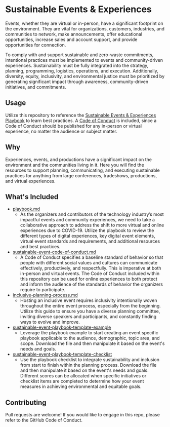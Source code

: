 # Sustainable Events & Experiences

Events, whether they are virtual or in-person, have a significant footprint on the environment. They are vital for organizations, customers, industries, and communities to network, make announcements, offer educational opportunities, increase sales and account support, and provide opportunities for connection.   

To comply with and support sustainable and zero-waste commitments, intentional practices must be implemented to events and community-driven experiences. Sustainability must be fully integrated into the strategy, planning, programming, logistics, operations, and execution. Additionally, diversity, equity, inclusivity, and environmental justice must be prioritized by generating significant impact through awareness, community-driven initiatives, and commitments.
  
## Usage

Utilize this repository to reference the [Sustainable Events & Experiences Playbook](./playbook.md) to learn best practices. A [Code of Conduct](./sustainable-event-code-of-conduct.md) is included, since a Code of Conduct should be published for any in-person or virtual experience, no matter the audience or subject matter.

## Why

Experiences, events, and productions have a significant impact on the environment and the communities living in it. Here you will find the resources to support planning, communicating, and executing sustainable practices for anything from large conferences, tradeshows, productions, and virtual experiences.

## What's Included

* [playbook.md](./playbook.md)
  * As the organizers and contributors of the technology industry’s most impactful events and community experiences, we need to take a collaborative approach to address the shift to more virtual and online experiences due to COVID-19. Utilize the playbook to review the different types of digital experiences, key digital event elements, virtual event standards and requirements, and additional resources and best practices. 
* [sustainable-event-code-of-conduct.md](./sustainable-event-code-of-conduct.md)
  * A Code of Conduct specifies a baseline standard of behavior so that people with different social values and cultures can communicate effectively, productively, and respectfully. This is imperative at both in-person and virtual events. The Code of Conduct included within this repository can be used for online experiences to both protect and inform the audience of the standards of behavior the organizers require to participate.
* [inclusive-planning-process.md](./inclusive-planning-process.md)
  * Hosting an inclusive event requires inclusivity intentionally woven throughout the entire event process, especially from the beginning. Utilize this guide to ensure you have a diverse planning committee, inviting diverse speakers and participants, and constantly finding ways to evolve and improve.
* [sustainable-event-playbook-template-example](./blob/36a7867f64624c6b628a60c345f721859b23aeb9/Sustainable%20Event%20Playbook%20Template%20Example.docx)
  * Leverage the playbook example to start creating an event specific playbook applicable to the audience, demographic, topic area, and scope. Download the file and then manipulate it based on the event's needs and goals.
* [sustainable-event-playbook-template-checklist](./blob/36a7867f64624c6b628a60c345f721859b23aeb9/Sustainable%20Event%20Playbook%20Template%20Checklist.xlsx)
  * Use the playbook checklist to integrate sustainability and inclusion from start to finish within the planning process. Download the file and then manipulate it based on the event's needs and goals. Different scores can be allocated when specific initiatives or checklist items are completed to determine how your event measures in achieving environmental and equitable goals.

## Contributing

Pull requests are welcome! If you would like to engage in this repo, please refer to the GitHub Code of Conduct. 
